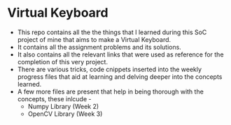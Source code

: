 # Virtual Keyboard

 * This repo contains all the the things that I learned during this SoC project of mine that aims to make a Virtual Keyboard.
 * It contains all the assignment problems and its solutions. 
 * It also contains all the relevant links that were used as reference for the completion of this very project.
 * There are various tricks, code cnippets inserted into the weekly progress files that aid at learning and delving deeper into the concepts learned.
 * A few more files are present that help in being thorough with the concepts, these inlcude - 
   * Numpy Library (Week 2)
   * OpenCV Library (Week 3)
